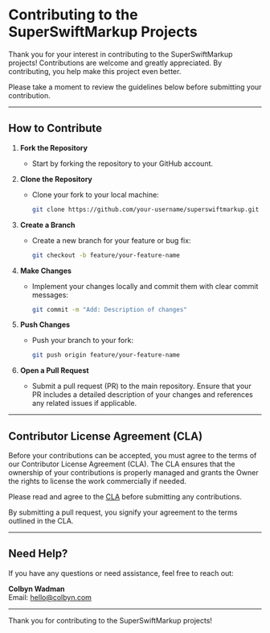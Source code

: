 # Contributing to the SuperSwiftMarkup Projects

Thank you for your interest in contributing to the SuperSwiftMarkup projects! Contributions are welcome and greatly appreciated. By contributing, you help make this project even better.

Please take a moment to review the guidelines below before submitting your contribution.

---

## How to Contribute

1. **Fork the Repository**
   - Start by forking the repository to your GitHub account.

2. **Clone the Repository**
   - Clone your fork to your local machine:
     ```bash
     git clone https://github.com/your-username/superswiftmarkup.git
     ```

3. **Create a Branch**
   - Create a new branch for your feature or bug fix:
     ```bash
     git checkout -b feature/your-feature-name
     ```

4. **Make Changes**
   - Implement your changes locally and commit them with clear commit messages:
     ```bash
     git commit -m "Add: Description of changes"
     ```

5. **Push Changes**
   - Push your branch to your fork:
     ```bash
     git push origin feature/your-feature-name
     ```

6. **Open a Pull Request**
   - Submit a pull request (PR) to the main repository. Ensure that your PR includes a detailed description of your changes and references any related issues if applicable.

---

## Contributor License Agreement (CLA)

Before your contributions can be accepted, you must agree to the terms of our Contributor License Agreement (CLA). The CLA ensures that the ownership of your contributions is properly managed and grants the Owner the rights to license the work commercially if needed.

Please read and agree to the [CLA](./CLA.md) before submitting any contributions.

By submitting a pull request, you signify your agreement to the terms outlined in the CLA.

---

## Need Help?

If you have any questions or need assistance, feel free to reach out:

**Colbyn Wadman**  
Email: [hello@colbyn.com](mailto:hello@colbyn.com)

---

Thank you for contributing to the SuperSwiftMarkup projects!
